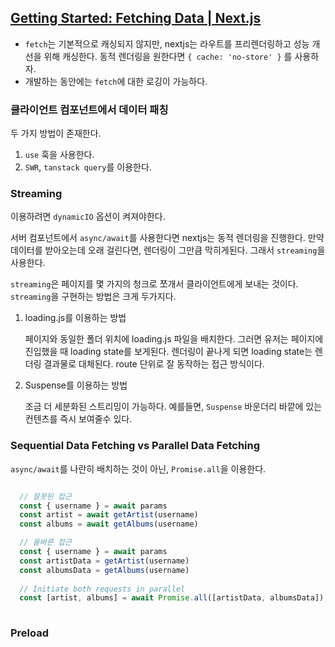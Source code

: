 ## [Getting Started: Fetching Data | Next.js](https://nextjs.org/docs/app/getting-started/fetching-data)

- `fetch`는 기본적으로 캐싱되지 않지만, nextjs는 라우트를 프리렌더링하고 성능 개선을 위해 캐싱한다. 동적 렌더링을 원한다면 `{ cache: 'no-store' }` 를 사용하자.
- 개발하는 동안에는 `fetch`에 대한 로깅이 가능하다.


### 클라이언트 컴포넌트에서 데이터 패칭

두 가지 방법이 존재한다.

1. `use` 훅을 사용한다.
2. `SWR`, `tanstack query`를 이용한다.

### Streaming

이용하려면 `dynamicIO` 옵션이 켜져야한다. 

서버 컴포넌트에서 `async/await`를 사용한다면 nextjs는 동적 렌더링을 진행한다. 만약 데이터를 받아오는데 오래 걸린다면, 렌더링이 그만큼 막히게된다. 그래서 `streaming`을 사용한다.

`streaming`은 페이지를 몇 가지의 청크로 쪼개서 클라이언트에게 보내는 것이다. `streaming`을 구현하는 방법은 크게 두가지다.

1. loading.js를 이용하는 방법

	페이지와 동일한 폴더 위치에 loading.js 파일을 배치한다. 그러면 유저는 페이지에 진입했을 때 loading state를 보게된다. 렌더링이 끝나게 되면 loading state는 렌더링 결과물로 대체된다. route 단위로 잘 동작하는 접근 방식이다.

2. Suspense를 이용하는 방법

	조금 더 세분화된 스트리밍이 가능하다. 예를들면, `Suspense` 바운더리 바깥에 있는 컨텐츠를 즉시 보여줄수 있다. 


### Sequential Data Fetching vs Parallel Data Fetching

`async/await`를 나란히 배치하는 것이 아닌, `Promise.all`을 이용한다.

```typescript

  // 잘못된 접근
  const { username } = await params
  const artist = await getArtist(username)
  const albums = await getAlbums(username)

  // 올바른 접근
  const { username } = await params
  const artistData = getArtist(username)
  const albumsData = getAlbums(username)
 
  // Initiate both requests in parallel
  const [artist, albums] = await Promise.all([artistData, albumsData])
 

```

### Preload

